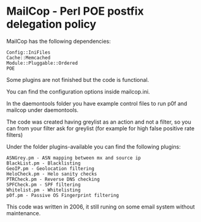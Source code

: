 # MailCop - Perl POE postfix delegation policy

MailCop has the following dependencies:

    Config::IniFiles
    Cache::Memcached
    Module::Pluggable::Ordered
    POE

Some plugins are not finished but the code is functional.

You can find the configuration options inside mailcop.ini.

In the daemontools folder you have example control files to run p0f and mailcop under daemontools.

The code was created having greylist as an action and not a filter, so you can from your filter ask for greylist (for example for high false positive rate filters)

Under the folder plugins-available you can find the following plugins:

    ASNGrey.pm - ASN mapping between mx and source ip
    BlackList.pm - Blacklisting
    GeoIP.pm - Geolocation filtering
    HeloCheck.pm - Helo sanity checks
    PTRCheck.pm - Reverse DNS checking
    SPFCheck.pm - SPF filtering
    Whitelist.pm - Whitelisting
    p0f.pm - Passive OS Fingerprint filtering

This code was written in 2006, it still runing on some email system without maintenance.

